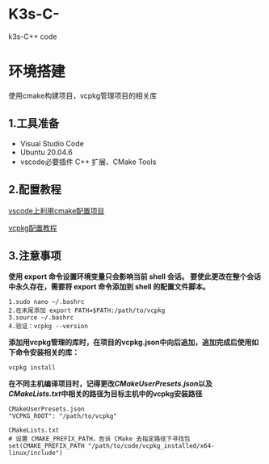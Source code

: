 # K3s-C-
k3s-C++ code
# 环境搭建
使用cmake构建项目，vcpkg管理项目的相关库

## 1.工具准备
- Visual Studio Code
- Ubuntu 20.04.6 
- vscode必要插件 C++ 扩展、CMake Tools

## 2.配置教程
[vscode上利用cmake配置项目](https://blog.csdn.net/qq_41246375/article/details/119546955)

[vcpkg配置教程](https://learn.microsoft.com/zh-cn/vcpkg/get_started/get-started-vscode?pivots=shell-bash)

## 3.注意事项
__使用 export 命令设置环境变量只会影响当前 shell 会话。 要使此更改在整个会话中永久存在，需要将 export 命令添加到 shell 的配置文件脚本。__

    1.sudo nano ~/.bashrc
    2.在末尾添加 export PATH=$PATH:/path/to/vcpkg
    3.source ~/.bashrc
    4.验证：vcpkg --version
__添加用vcpkg管理的库时，在项目的vcpkg.json中向后追加，追加完成后使用如下命令安装相关的库：__

    vcpkg install
__在不同主机编译项目时，记得更改*CMakeUserPresets.json*以及*CMakeLists.txt*中相关的路径为目标主机中的vcpkg安装路径__

```
CMakeUserPresets.json
"VCPKG_ROOT": "/path/to/vcpkg"
```

```
CMakeLists.txt
# 设置 CMAKE_PREFIX_PATH，告诉 CMake 去指定路径下寻找包
set(CMAKE_PREFIX_PATH "/path/to/code/vcpkg_installed/x64-linux/include")
```